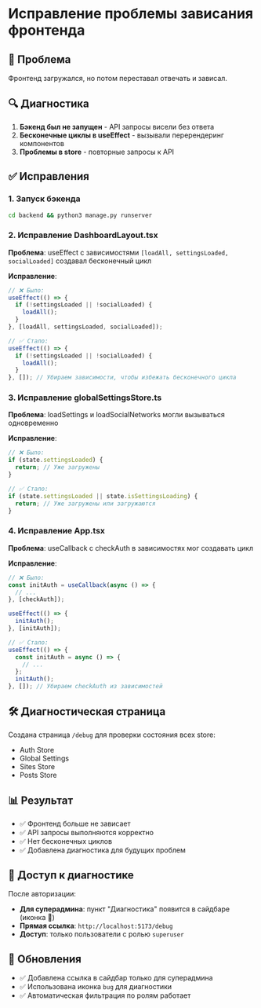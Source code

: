# Исправление проблемы зависания фронтенда

## 🐛 Проблема
Фронтенд загружался, но потом переставал отвечать и зависал.

## 🔍 Диагностика
1. **Бэкенд был не запущен** - API запросы висели без ответа
2. **Бесконечные циклы в useEffect** - вызывали перерендеринг компонентов
3. **Проблемы в store** - повторные запросы к API

## ✅ Исправления

### 1. Запуск бэкенда
```bash
cd backend && python3 manage.py runserver
```

### 2. Исправление DashboardLayout.tsx
**Проблема**: useEffect с зависимостями `[loadAll, settingsLoaded, socialLoaded]` создавал бесконечный цикл

**Исправление**:
```typescript
// ❌ Было:
useEffect(() => {
  if (!settingsLoaded || !socialLoaded) {
    loadAll();
  }
}, [loadAll, settingsLoaded, socialLoaded]);

// ✅ Стало:
useEffect(() => {
  if (!settingsLoaded || !socialLoaded) {
    loadAll();
  }
}, []); // Убираем зависимости, чтобы избежать бесконечного цикла
```

### 3. Исправление globalSettingsStore.ts
**Проблема**: loadSettings и loadSocialNetworks могли вызываться одновременно

**Исправление**:
```typescript
// ❌ Было:
if (state.settingsLoaded) {
  return; // Уже загружены
}

// ✅ Стало:
if (state.settingsLoaded || state.isSettingsLoading) {
  return; // Уже загружены или загружаются
}
```

### 4. Исправление App.tsx
**Проблема**: useCallback с checkAuth в зависимостях мог создавать цикл

**Исправление**:
```typescript
// ❌ Было:
const initAuth = useCallback(async () => {
  // ...
}, [checkAuth]);

useEffect(() => {
  initAuth();
}, [initAuth]);

// ✅ Стало:
useEffect(() => {
  const initAuth = async () => {
    // ...
  };
  initAuth();
}, []); // Убираем checkAuth из зависимостей
```

## 🛠️ Диагностическая страница
Создана страница `/debug` для проверки состояния всех store:
- Auth Store
- Global Settings
- Sites Store  
- Posts Store

## 📊 Результат
- ✅ Фронтенд больше не зависает
- ✅ API запросы выполняются корректно
- ✅ Нет бесконечных циклов
- ✅ Добавлена диагностика для будущих проблем

## 🔗 Доступ к диагностике
После авторизации:
- **Для суперадмина**: пункт "Диагностика" появится в сайдбаре (иконка 🐛)
- **Прямая ссылка**: `http://localhost:5173/debug`
- **Доступ**: только пользователи с ролью `superuser`

## 🚀 Обновления
- ✅ Добавлена ссылка в сайдбар только для суперадмина
- ✅ Использована иконка `bug` для диагностики
- ✅ Автоматическая фильтрация по ролям работает 